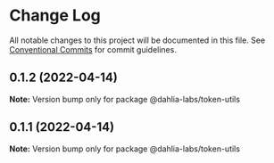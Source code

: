 # Change Log

All notable changes to this project will be documented in this file.
See [Conventional Commits](https://conventionalcommits.org) for commit guidelines.

## 0.1.2 (2022-04-14)

**Note:** Version bump only for package @dahlia-labs/token-utils

## 0.1.1 (2022-04-14)

**Note:** Version bump only for package @dahlia-labs/token-utils
